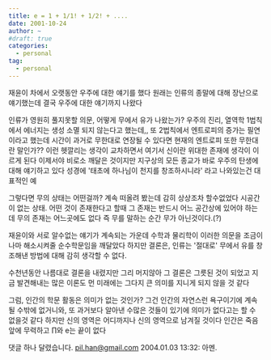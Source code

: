 ```yaml
---
title: e = 1 + 1/1! + 1/2! + ....
date: 2001-10-24
author: ~
#draft: true
categories:
  - personal
tag:
  - personal
---
```




재윤이 차에서 오랫동안 우주에 대한 얘기를 했다
원래는 인류의 종말에 대해 장난으로 얘기했는데
결국 우주에 대한 얘기까지 나왔다

인류가 영원히 풀지못할 의문,
어떻게 무에서 유가 나왔는가?
우주의 진리, 열역학 1법칙에서 에너지는 생성 소멸 되지 않는다고 했는데,,
또 2법칙에서 엔트로피의 증가는 필연이라고 했는데
시간이 과거로 무한대로 연장될 수 있다면 현재의 엔트로피 또한 무한대란 말인가??
이런 헷깔리는 생각이 교차하면서
여기서 신이란 위대한 존재에 생각이 이르게 된다
이제서야 비로소 깨달은 것이지만 지구상의 모든 종교가
바로 우주의 탄생에 대해 얘기하고 있다
성경에 '태초에 하나님이 천지를 창조하시니라' 라고 나와있는건 대표적인 예

그렇다면 무의 상태는 어떤걸까?
계속 떠올려 봤는데 감히 상상조차 할수없었다
시공간이 없는 상태.
어떤 것이 존재한다고 할때 그 존재는 반드시 어느 공간상에 있어야 하는데
무의 존재는 어느곳에도 없다
즉 무를 말하는 순간 무가 아닌것이다.(?)

재윤이와 서로 알수없는 얘기가 계속되는 가운데
수학과 물리학이 이러한 의문을 조금이나마 해소시켜줄
순수학문임을 깨달았다
하지만 결론은, 
인류는 '절대로' 무에서 유를 창조해낸 방법에 대해 감히 생각할 수 없다.

수천년동안 나름대로 결론을 내렸지만 그리 머지않아 그 결론은 그릇된 것이 되었고
지금 발견해내는 많은 이론도 먼 미래에는 그다지 큰 의미를 지니게 되지 않을 것 같다

그럼, 인간의 학문 활동은 의미가 없는 것인가?
그건 인간의 자연스런 욕구이기에 계속될 수밖에 없거니와,
또 과거보다 알아낸 수많은 것들이 있기에 의미가 없다고는 할 수 없을것 같다
하지만 신의 영역은 어디까지나 신의 영역으로 남겨질 것이다
인간은 죽음앞에 무력하고 ∏와 e는 끝이 없다


 댓글 하나 달렸습니다.
 pil.han@gmail.com 2004.01.03 13:32: 
아멘.




